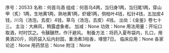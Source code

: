 序号：20533
名称：何首乌酒
组成：何首乌4两，当归身1两，当归尾1两，穿山甲（炙）1两，生地黄1两，熟地黄1两，虾蟆1两，侧柏叶4钱，松针4钱，五加皮4钱，川乌（汤泡，去皮）4钱，草乌（汤泡，去皮）4钱。
出处：《金鉴》卷七十三。
主治：大麻风，稍露虚象者。
加减：None
功效：None
用法用量：开坛口取酒，时时饮之。令醺醺然，作汗避风。
制备方法：将药入夏布袋内，扎口，用黄酒20斤，同药袋入坛内封固，重汤煮3柱香，埋窨7日。
临床应用：None
各家论述：None
用药禁忌：None
附注：None
